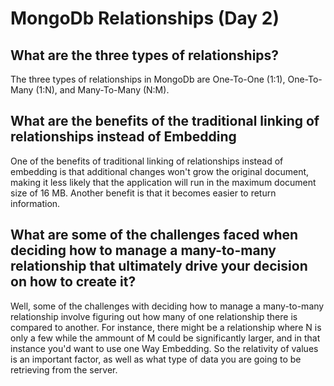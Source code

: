 # MongoDb Relationships (Day 2)


## What are the three types of relationships? 
The three types of relationships in MongoDb are One-To-One (1:1), One-To-Many (1:N), and Many-To-Many (N:M).


## What are the benefits of the traditional linking of relationships instead of Embedding
One of the benefits of traditional linking of relationships instead of embedding is that additional changes won't grow the original document, making it less likely that the application will run in the maximum document size of 16 MB. Another benefit is that it becomes easier to return information. 
## What are some of the challenges faced when deciding how to manage a many-to-many relationship that ultimately drive your decision on how to create it?
Well, some of the challenges with deciding how to manage a many-to-many relationship involve figuring out how many of one relationship there is compared to another. For instance, there might be a relationship where N is only a few while the ammount of M could be significantly larger, and in that instance you'd want to use one Way Embedding. So the relativity of values is an important factor, as well as what type of data you are going to be retrieving from the server. 